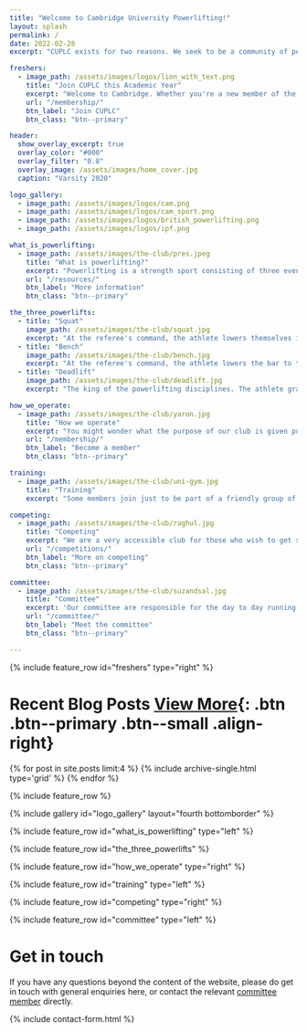 ```yaml
---
title: "Welcome to Cambridge University Powerlifting!"
layout: splash
permalink: /
date: 2022-02-28
excerpt: "CUPLC exists for two reasons. We seek to be a community of people sharing a love of lifting. Our members comprise experienced international powerlifters holding national records to novice lifters just starting out on their strength journeys. We encourage and facilitate members competing in the sport of powerlifting wherever possible, including against Oxford at our annual Varsity match."

freshers:
  - image_path: /assets/images/logos/lion_with_text.png
    title: "Join CUPLC this Academic Year"
    excerpt: "Welcome to Cambridge. Whether you're a new member of the university or returning, there is no better time to join the university's strongest club and take your strength to the next level. Read more about our fresher's events and sign up to our mailing list or full club membership at the link below."
    url: "/membership/"
    btn_label: "Join CUPLC"
    btn_class: "btn--primary"

header:
  show_overlay_excerpt: true
  overlay_color: "#000"
  overlay_filter: "0.8"
  overlay_image: /assets/images/home_cover.jpg
  caption: "Varsity 2020"

logo_gallery:
  - image_path: /assets/images/logos/cam.png
  - image_path: /assets/images/logos/cam_sport.png
  - image_path: /assets/images/logos/british_powerlifting.png
  - image_path: /assets/images/logos/ipf.png

what_is_powerlifting:
  - image_path: /assets/images/the-club/pres.jpeg
    title: "What is powerlifting?"
    excerpt: "Powerlifting is a strength sport consisting of three events: the squat, the bench press and the deadlift, descriptions of which may be found below. The lifter gets three attempts at a 1 rep max for each lift. Your best successful attempts are summed, giving you a total. This total is what one seeks to optimise, given a certain weight class. "
    url: "/resources/"
    btn_label: "More information"
    btn_class: "btn--primary"

the_three_powerlifts:
  - title: "Squat"
    image_path: /assets/images/the-club/squat.jpg
    excerpt: "At the referee's command, the athlete lowers themselves into a squatting position with the hips slightly below parallel position. The athlete then returns to a standing position."
  - title: "Bench"
    image_path: /assets/images/the-club/bench.jpg
    excerpt: "At the referee's command, the athlete lowers the bar to the chest, holding it motionless until the referee gives the press command. The athlete then pushes the weight up until the arms are straight and the elbows locked."
  - title: "Deadlift"
    image_path: /assets/images/the-club/deadlift.jpg
    excerpt: "The king of the powerlifting disciplines. The athlete grasps the bar which is resting on the platform floor, pulls the weight off the floor and assumes a standing erect position."

how_we_operate:
  - image_path: /assets/images/the-club/yaron.jpg
    title: "How we operate"
    excerpt: "You might wonder what the purpose of our club is given powerlifting is a solo sport. We advise and coach individuals in the best way to achieve their goals. We offer beginning coaching sessions at the start of the year, and regular team training sessions at the University Sports Centre almost every Saturday of full term from 4-6pm. We host in house competitions, for those who'd like to give competing a try in the comfort of our own gym. Our socials are also top class."
    url: "/membership/"
    btn_label: "Become a member"
    btn_class: "btn--primary"

training:
  - image_path: /assets/images/the-club/uni-gym.jpg
    title: "Training"
    excerpt: "Some members join just to be part of a friendly group of individuals who share a love of weight training, with no intention of ever competing. Some train to compete in Varsity, and some compete internationally. As such, there is no right way to train that suits all needs and abilities. Powerlifting is perfect for the busy Cambridge student looking to keep in shape, be part of a supportive team but not be tied into regimented training times. That said, any of us choose to train in the evenings at the University Sports Centre with others."

competing:
  - image_path: /assets/images/the-club/raghul.jpg
    title: "Competing"
    excerpt: "We are a very accessible club for those who wish to get stronger, even those with no aspirations to compete. Everyone is welcome. While there is no obligation to, we encourage our members to give competing a go. While initially intimidating, competing can be a very satisfying and fulfilling experience, and the club is here to support newcomers to the sport. Our informal internal competitions provide an excellent opportunity to give it a go."
    url: "/competitions/"
    btn_label: "More on competing"
    btn_class: "btn--primary"

committee:
  - image_path: /assets/images/the-club/suzandsal.jpg
    title: "Committee"
    excerpt: 'Our committee are responsible for the day to day running of the club. We organise club events, socials, and internal competitions. We try to promote and spread the joy of powerlifting.'
    url: "/committee/"
    btn_label: "Meet the committee"
    btn_class: "btn--primary"

---
```


{% include feature_row id="freshers" type="right" %}

# Recent Blog Posts [View More](/blog/){: .btn .btn--primary .btn--small .align-right}

<div class="entries-grid">
  {% for post in site.posts limit:4 %}
    {% include archive-single.html type='grid' %}
  {% endfor %}
</div>

{% include feature_row %}

{% include gallery id="logo_gallery" layout="fourth bottomborder" %}

{% include feature_row id="what_is_powerlifting" type="left" %}

{% include feature_row id="the_three_powerlifts" %}

{% include feature_row id="how_we_operate" type="right" %}

{% include feature_row id="training" type="left" %}

{% include feature_row id="competing" type="right" %}

{% include feature_row id="committee" type="left" %}


# Get in touch
If you have any questions beyond the content of the website, please do get in touch with general enquiries here, or contact the relevant [committee member]({{site.url}}/{{site.baseurl}}/committee/) directly.

{% include contact-form.html %}
